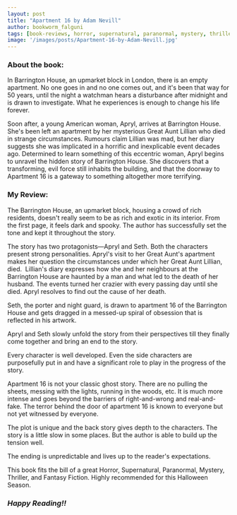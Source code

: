 ```yaml
---
layout: post
title: "Apartment 16 by Adam Nevill"
author: bookworm_falguni
tags: [book-reviews, horror, supernatural, paranormal, mystery, thriller, fantasy, fiction]
image: '/images/posts/Apartment-16-by-Adam-Nevill.jpg'
---
```


### **About the book:**
In Barrington House, an upmarket block in London, there is an empty apartment. No one goes in and no one comes out, and it's been that way for 50 years, until the night a watchman hears a disturbance after midnight and is drawn to investigate. What he experiences is enough to change his life forever. 

Soon after, a young American woman, Apryl, arrives at Barrington House. She's been left an apartment by her mysterious Great Aunt Lillian who died in strange circumstances. Rumours claim Lillian was mad, but her diary suggests she was implicated in a horrific and inexplicable event decades ago. Determined to learn something of this eccentric woman, Apryl begins to unravel the hidden story of Barrington House. She discovers that a transforming, evil force still inhabits the building, and that the doorway to Apartment 16 is a gateway to something altogether more terrifying.

### **My Review:**
The Barrington House, an upmarket block, housing a crowd of rich residents, doesn't really seem to be as rich and exotic in its interior. From the first page, it feels dark and spooky. The author has successfully set the tone and kept it throughout the story.

The story has two protagonists—Apryl and Seth. Both the characters present strong personalities. Apryl's visit to her Great Aunt's apartment makes her question the circumstances under which her Great Aunt Lillian, died. 
Lillian's diary expresses how she and her neighbours at the Barrington House are haunted by a man and what led to the death of her husband. The events turned her crazier with every passing day until she died. Apryl resolves to find out the cause of her death.

Seth, the porter and night guard, is drawn to apartment 16 of the Barrington House and gets dragged in a messed-up spiral of obsession that is reflected in his artwork.

Apryl and Seth slowly unfold the story from their perspectives till they finally come together and bring an end to the story.

Every character is well developed. Even the side characters are purposefully put in and have a significant role to play in the progress of the story.

Apartment 16 is not your classic ghost story. There are no pulling the sheets, messing with the lights, running in the woods, etc. It is much more intense and goes beyond the barriers of right-and-wrong and real-and-fake. The terror behind the door of apartment 16 is known to everyone but not yet witnessed by everyone.

The plot is unique and the back story gives depth to the characters. The story is a little slow in some places. But the author is able to build up the tension well.

The ending is unpredictable and lives up to the reader's expectations.

This book fits the bill of a great Horror, Supernatural, Paranormal, Mystery, Thriller, and Fantasy Fiction. Highly recommended for this Halloween Season.

### ***Happy Reading!!***
